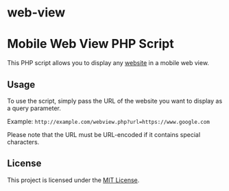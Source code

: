 # web-view
# Mobile Web View PHP Script

This PHP script allows you to display any [website](https://psxcosmicvalues.com/) in a mobile web view.

## Usage

To use the script, simply pass the URL of the website you want to display as a query parameter.

Example: `http://example.com/webview.php?url=https://www.google.com`

Please note that the URL must be URL-encoded if it contains special characters.

## License

This project is licensed under the [MIT License](LICENSE).
